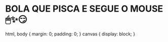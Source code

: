 # BOLA  QUE PISCA E SEGUE O MOUSE 🖱✨😏
html, body {
  margin: 0;
  padding: 0;
}
canvas {
  display: block;
}
